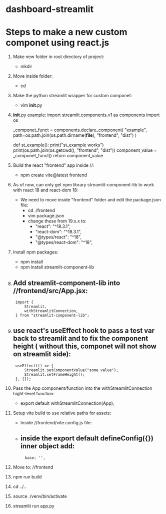 # dashboard-streamlit



# Steps to make a new custom componet using react.js
1. Make new folder in root directory of project:
    - mkdir <new componet name>
2. Move inside folder:
    - cd <new componet name>
3. Make the python streamlit wrapper for custom componet:
    - vim __init__.py
4. __init__.py example:
    import streamlit.components.v1 as components
    import os

    _componet_funct = components.declare_component(
        "example",
        path=os.path.join(os.path.dirname(__file__), "frontend", "dist")
    )

    def st_example():
        print("st_example works")
        print(os.path.join(os.getcwd(), "frontend", "dist"))
        component_value = _componet_funct()
        return component_value
5. Build the react "frontend" app inside <root of project>/<new componet name>/:
    - npm create vite@latest frontend
6. As of now, can only get npm library streamlit-component-lib to work with react 18 and react-dom 18:
    - We need to move inside "frontend" folder and edit the package.json file:
        - cd ./frontend
        - vim package.json
        - change these from 19.x.x to:
            - "react": "^18.3.1",
            - "react-dom": "^18.3.1",
            - "@types/react": "^18",
            - "@types/react-dom": "^18",
7. Install npm packages:
    - npm install
    - npm install streamlit-component-lib
8. Add streamlit-component-lib into <root of project>/<new componet name>/frontend/src/App.jsx:
    - 
        import { 
            Streamlit, 
            withStreamlitConnection,
        } from "streamlit-component-lib";

9. use react's useEffect hook to pass a test var back to streamlit and to fix the component height ( without this, componet will not show on streamlit side):
    - 
        useEffect(() => {
            Streamlit.setComponentValue("some value");
            Streamlit.setFrameHeight();
        }, []);

10. Pass the App component/function into the withStreamlitConnection hight-level function:
    - export default withStreamlitConnection(App);
11. Setup vite build to use relative paths for assets:
    - Inside <root of project>/<new componet name>/frontend/vite.config.js file:
    - inside the export default defineConfig({}) inner object add:
        - 
            base: '',
12. Move to: <root of project>/<new componet name>/frontend
13. npm run build
14. cd ../..
15. source ./venv/bin/activate
16. streamlit run app.py